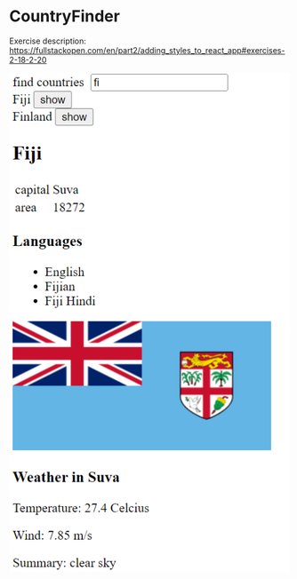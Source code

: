 # CountryFinder

Exercise description:
https://fullstackopen.com/en/part2/adding_styles_to_react_app#exercises-2-18-2-20

![Screenshot of the CountryFinder application](assets/screenshot.png)
